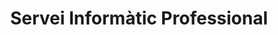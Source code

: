 ---
title: "Servei Informàtic Professional"
url: /sort/servei-informatic-professional/
shop: ordenador
---